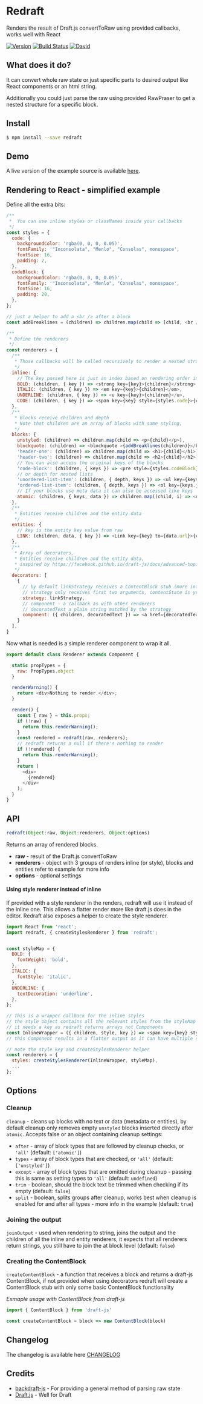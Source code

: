 
# Redraft
Renders the result of Draft.js convertToRaw using provided callbacks, works well with React

[![Version](https://img.shields.io/npm/v/redraft.svg?style=flat-square)](https://www.npmjs.com/package/redraft)
[![Build Status](https://img.shields.io/travis/lokiuz/redraft/master.svg?style=flat-square)](https://travis-ci.org/lokiuz/redraft)
[![David](https://img.shields.io/david/lokiuz/redraft.svg?style=flat-square)](https://david-dm.org/lokiuz/redraft)

## What does it do?
It can convert whole raw state or just specific parts to desired output like React components or an html string.

Additionally you could just parse the raw using provided RawPraser to get a nested structure for a specific block.

## Install
``` sh
$ npm install --save redraft
```
## Demo
A live version of the example source is available [here](http://lokiuz.github.io/redraft/).

## Rendering to React - simplified example
Define all the extra bits:
``` js
/**
 *  You can use inline styles or classNames inside your callbacks
 */
const styles = {
  code: {
    backgroundColor: 'rgba(0, 0, 0, 0.05)',
    fontFamily: '"Inconsolata", "Menlo", "Consolas", monospace',
    fontSize: 16,
    padding: 2,
  },
  codeBlock: {
    backgroundColor: 'rgba(0, 0, 0, 0.05)',
    fontFamily: '"Inconsolata", "Menlo", "Consolas", monospace',
    fontSize: 16,
    padding: 20,
  },
};

// just a helper to add a <br /> after a block
const addBreaklines = (children) => children.map(child => [child, <br />]);

/**
 * Define the renderers
 */
const renderers = {
  /**
   * Those callbacks will be called recursively to render a nested structure
   */
  inline: {
    // The key passed here is just an index based on rendering order inside a block
    BOLD: (children, { key }) => <strong key={key}>{children}</strong>,
    ITALIC: (children, { key }) => <em key={key}>{children}</em>,
    UNDERLINE: (children, { key }) => <u key={key}>{children}</u>,
    CODE: (children, { key }) => <span key={key} style={styles.code}>{children}</span>,
  },
  /**
   * Blocks receive children and depth
   * Note that children are an array of blocks with same styling,
   */
  blocks: {
    unstyled: (children) => children.map(child => <p>{child}</p>),
    blockquote: (children) => <blockquote >{addBreaklines(children)}</blockquote>,
    'header-one': (children) => children.map(child => <h1>{child}</h1>),
    'header-two': (children) => children.map(child => <h2>{child}</h2>),
    // You can also access the original keys of the blocks
    'code-block': (children, { keys }) => <pre style={styles.codeBlock} key={keys[0]} >{addBreaklines(children)}</pre>,
    // or depth for nested lists
    'unordered-list-item': (children, { depth, keys }) => <ul key={keys[keys.length - 1]} class={`ul-level-${depth}`}>{children.map(child => <li>{child}</li>)}</ul>,
    'ordered-list-item': (children, { depth, keys }) => <ol key={keys.join('|')} class={`ol-level-${depth}`}>{children.map((child, index)=> <li key={keys[index]}>{child}</li>)}</ol>,
    // If your blocks use meta data it can also be accessed like keys
    atomic: (children, { keys, data }) => children.map((child, i) => <Atomic key={keys[i] {...data[i]} />),
  },
  /**
   * Entities receive children and the entity data
   */
  entities: {
    // key is the entity key value from raw
    LINK: (children, data, { key }) => <Link key={key} to={data.url}>{children}/>,
  },
  /**
   * Array of decorators,
   * Entities receive children and the entity data,
   * inspired by https://facebook.github.io/draft-js/docs/advanced-topics-decorators.html
   */
  decorators: [
    {
      // by default linkStrategy receives a ContentBlock stub (more info under Creating the ContentBlock)
      // strategy only receives first two arguments, contentState is yet not provided
      strategy: linkStrategy,
      // component - a callback as with other renderers
      // decoratedText a plain string matched by the strategy
      component: ({ children, decoratedText }) => <a href={decoratedText}>{children}/>,
    }
  ],
}

```

Now what is needed is a simple renderer component to wrap it all.
```js
export default class Renderer extends Component {

  static propTypes = {
    raw: PropTypes.object
  }

  renderWarning() {
    return <div>Nothing to render.</div>;
  }

  render() {
    const { raw } = this.props;
    if (!raw) {
      return this.renderWarning();
    }
    const rendered = redraft(raw, renderers);
    // redraft returns a null if there's nothing to render
    if (!rendered) {
      return this.renderWarning();
    }
    return (
      <div>
        {rendered}
      </div>
    );
  }
}
```

## API
```js
redraft(Object:raw, Object:renderers, Object:options)
```
Returns an array of rendered blocks.
- **raw** - result of the Draft.js convertToRaw
- **renderers** - object with 3 groups of renders inline (or style), blocks and entities refer to example for more info
- **options** - optional settings

#### Using style renderer instead of inline
If provided with a style renderer in the renders, redraft will use it instead of the inline one. This allows a flatter render more like draft.js does in the editor. Redraft also exposes a helper to create the style renderer.
```js
import React from 'react';
import redraft, { createStylesRenderer } from 'redraft';


const styleMap = {
  BOLD: {
    fontWeight: 'bold',
  },
  ITALIC: {
    fontStyle: 'italic',
  },
  UNDERLINE: {
    textDecoration: 'underline',
  },
};

// This is a wrapper callback for the inline styles
// the style object contains all the relevant styles from the styleMap
// it needs a key as redraft returns arrays not Components
const InlineWrapper = ({ children, style, key }) => <span key={key} style={style}>{children}</span>
// this Component results in a flatter output as it can have multiple styles (also possibly less semantic)

// note the style key and createStylesRenderer helper
const renderers = {
  styles: createStylesRenderer(InlineWrapper, styleMap),
  ...
};
```


## Options
### Cleanup
`cleanup` - cleans up blocks with no text or data (metadata or entities), by default cleanup only removes empty `unstyled` blocks inserted directly after `atomic`. Accepts false or an object containing cleanup settings:
  - `after` - array of block types that are followed by cleanup checks, or `'all'` (default: `['atomic']`)
  - `types` - array of block types that are checked, or `'all'` (default: `['unstyled']`)
  - `except` - array of block types that are omitted during cleanup - passing this is same as setting types to `'all'` (default: `undefined`)
  - `trim` - boolean, should the block text be trimmed when checking if its empty (default: `false`)
  - `split` - boolean, splits groups after cleanup, works best when cleanup is enabled for and after all types - more info in the example (default: `true`)

### Joining the output
`joinOutput` - used when rendering to string, joins the output and the children of all the inline and entity renderers, it expects that all renderers return strings, you still have to join the at block level (default: `false`)

### Creating the ContentBlock
 `createContentBlock` - a function that receives a block and returns a draft-js ContentBlock, if not provided when using decorators redraft will create a ContentBlock stub with only some basic ContentBlock functionality

*Exmaple usage with ContentBlock from draft-js*
```js
import { ContentBlock } from 'draft-js'

const createContentBlock = block => new ContentBlock(block)

```


## Changelog
The changelog is available here [CHANGELOG](CHANGELOG.md)

## Credits
- [backdraft-js](https://github.com/evanc/backdraft-js) - For providing a general method of parsing raw state
- [Draft.js](https://facebook.github.io/draft-js) - Well for Draft
